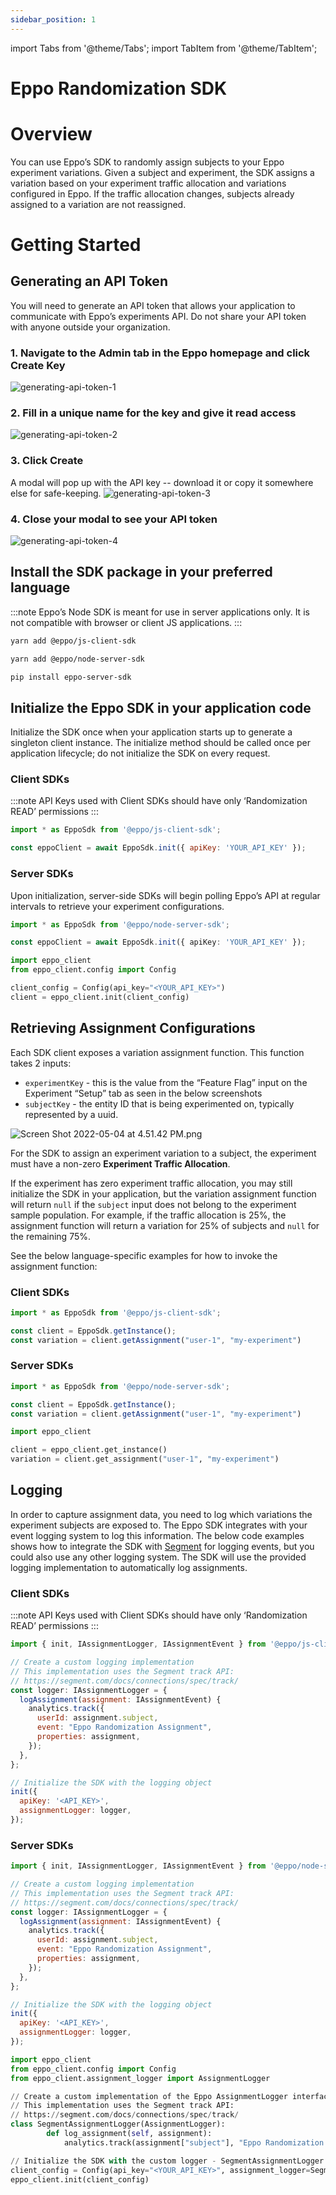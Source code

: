 ```yaml
---
sidebar_position: 1
---
```


import Tabs from '@theme/Tabs';
import TabItem from '@theme/TabItem';

# Eppo Randomization SDK

# Overview

You can use Eppo’s SDK to randomly assign subjects to your Eppo experiment variations. Given a  subject and experiment, the SDK assigns a variation based on your experiment traffic allocation and variations configured in Eppo. If the traffic allocation changes, subjects already assigned to a variation are not reassigned.

# Getting Started

## Generating an API Token

You will need to generate an API token that allows your application to communicate with Eppo’s experiments API. Do not share your API token with anyone outside your organization.

### 1. Navigate to the **Admin** tab in the Eppo homepage and click **Create Key**
![generating-api-token-1](../../static/img/connecting-data/api-key-1.png)

### 2. Fill in a unique name for the key and give it read access
![generating-api-token-2](../../static/img/connecting-data/api-key-2.png)

### 3. Click **Create**

A modal will pop up with the API key -- download it or copy it somewhere else for safe-keeping.
![generating-api-token-3](../../static/img/connecting-data/api-key-3.png)

### 4. Close your modal to see your API token
![generating-api-token-4](../../static/img/connecting-data/api-key-4.png)

## Install the SDK package in your preferred language

:::note
Eppo’s Node SDK is meant for use in server applications only. It is not compatible with browser or client JS applications.
:::

<Tabs>
<TabItem value="javascript" label="Javascript (Client)">

```bash
yarn add @eppo/js-client-sdk
```

</TabItem>


<TabItem value="node" label="Node">

```bash
yarn add @eppo/node-server-sdk
```

</TabItem>

<TabItem value="python" label="Python">

```bash
pip install eppo-server-sdk
```
</TabItem>
</Tabs>


## Initialize the Eppo SDK in your application code

Initialize the SDK once when your application starts up to generate a singleton client instance. The initialize method should be called once per application lifecycle; do not initialize the SDK on every request.

### Client SDKs

:::note
API Keys used with Client SDKs should have only ‘Randomization READ’ permissions
:::

<Tabs>
<TabItem value="javascript" label="JavaScript">

```javascript
import * as EppoSdk from '@eppo/js-client-sdk';

const eppoClient = await EppoSdk.init({ apiKey: 'YOUR_API_KEY' });
```

</TabItem>

</Tabs>

### Server SDKs

Upon initialization, server-side SDKs will begin polling Eppo’s API at regular intervals to retrieve your experiment configurations.

<Tabs>
<TabItem value="node" label="Node">

```ts
import * as EppoSdk from '@eppo/node-server-sdk';

const eppoClient = await EppoSdk.init({ apiKey: 'YOUR_API_KEY' });
```

</TabItem>
<TabItem value="python" label="Python">

```python
import eppo_client
from eppo_client.config import Config

client_config = Config(api_key="<YOUR_API_KEY>")
client = eppo_client.init(client_config)
```

</TabItem>
</Tabs>


## Retrieving Assignment Configurations

Each SDK client exposes a variation assignment function. This function takes 2 inputs:

- `experimentKey` - this is the value from the “Feature Flag” input on the Experiment “Setup” tab as seen in the below screenshots
- `subjectKey` - the entity ID that is being experimented on, typically represented by a uuid.

![Screen Shot 2022-05-04 at 4.51.42 PM.png](../../static/img/connecting-data/experiment-key.png)

For the SDK to assign an experiment variation to a subject, the experiment must have a non-zero **Experiment Traffic Allocation**.

If the experiment has zero experiment traffic allocation, you may still initialize the SDK in your application, but the variation assignment function will return `null` if the `subject` input does not belong to the experiment sample population. For example, if the traffic allocation is 25%, the assignment function will return a variation for 25% of subjects and `null` for the remaining 75%.

See the below language-specific examples for how to invoke the assignment function:

### Client SDKs

<Tabs>
<TabItem value="javascript" label="JavaScript">

```javascript
import * as EppoSdk from '@eppo/js-client-sdk';

const client = EppoSdk.getInstance();
const variation = client.getAssignment("user-1", "my-experiment")
```

</TabItem>

</Tabs>

### Server SDKs

<Tabs>
<TabItem value="node" label="Node">


```ts
import * as EppoSdk from '@eppo/node-server-sdk';

const client = EppoSdk.getInstance();
const variation = client.getAssignment("user-1", "my-experiment")
```

</TabItem>
<TabItem value="python" label="Python">

```python
import eppo_client

client = eppo_client.get_instance()
variation = client.get_assignment("user-1", "my-experiment")
```

</TabItem>
</Tabs>

## Logging

In order to capture assignment data, you need to log which variations the experiment subjects are exposed to. The Eppo SDK integrates with your event logging system to log this information. The below code examples shows how to integrate the SDK with [Segment](https://segment.com/docs/) for logging events, but you could also use any other logging system. The SDK will use the provided logging implementation to automatically log assignments.


### Client SDKs

:::note
API Keys used with Client SDKs should have only ‘Randomization READ’ permissions
:::

<Tabs>
<TabItem value="javascript" label="JavaScript">

```javascript
import { init, IAssignmentLogger, IAssignmentEvent } from '@eppo/js-client-sdk';

// Create a custom logging implementation
// This implementation uses the Segment track API:
// https://segment.com/docs/connections/spec/track/
const logger: IAssignmentLogger = {
  logAssignment(assignment: IAssignmentEvent) {
    analytics.track({
      userId: assignment.subject,
      event: "Eppo Randomization Assignment",
      properties: assignment,
    });
  },
};

// Initialize the SDK with the logging object
init({
  apiKey: '<API_KEY>',
  assignmentLogger: logger,
});
```

</TabItem>

</Tabs>

### Server SDKs

<Tabs>
<TabItem value="node" label="Node">

```javascript
import { init, IAssignmentLogger, IAssignmentEvent } from '@eppo/node-server-sdk';

// Create a custom logging implementation
// This implementation uses the Segment track API:
// https://segment.com/docs/connections/spec/track/
const logger: IAssignmentLogger = {
  logAssignment(assignment: IAssignmentEvent) {
    analytics.track({
      userId: assignment.subject,
      event: "Eppo Randomization Assignment",
      properties: assignment,
    });
  },
};

// Initialize the SDK with the logging object
init({
  apiKey: '<API_KEY>',
  assignmentLogger: logger,
});
```

</TabItem>
<TabItem value="python" label="Python">

```python
import eppo_client
from eppo_client.config import Config
from eppo_client.assignment_logger import AssignmentLogger

// Create a custom implementation of the Eppo AssignmentLogger interface
// This implementation uses the Segment track API:
// https://segment.com/docs/connections/spec/track/
class SegmentAssignmentLogger(AssignmentLogger):
		def log_assignment(self, assignment):
			analytics.track(assignment["subject"], "Eppo Randomization Assignment", assignment)

// Initialize the SDK with the custom logger - SegmentAssignmentLogger:
client_config = Config(api_key="<YOUR_API_KEY>", assignment_logger=SegmentAssignmentLogger())
eppo_client.init(client_config)
```

</TabItem>
</Tabs>





